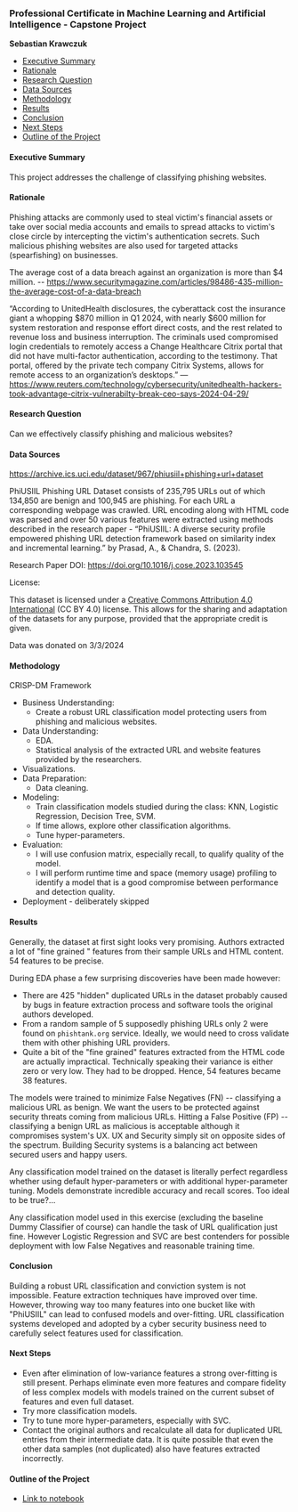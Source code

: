 ### Professional Certificate in Machine Learning and Artificial Intelligence - Capstone Project

**Sebastian Krawczuk**
<!-- TOC depthfrom:4 -->

- [Executive Summary](#executive-summary)
- [Rationale](#rationale)
- [Research Question](#research-question)
- [Data Sources](#data-sources)
- [Methodology](#methodology)
- [Results](#results)
- [Conclusion](#conclusion)
- [Next Steps](#next-steps)
- [Outline of the Project](#outline-of-the-project)

<!-- /TOC -->

#### Executive Summary

This project addresses the challenge of classifying phishing websites.

#### Rationale

Phishing attacks are commonly used to steal victim's financial assets or take over social media accounts and emails to spread attacks to victim's close circle by intercepting the victim's authentication secrets. Such malicious phishing websites are also used for targeted attacks (spearfishing) on businesses.

The average cost of a data breach against an organization is more than $4 million. -- https://www.securitymagazine.com/articles/98486-435-million-the-average-cost-of-a-data-breach

“According to UnitedHealth disclosures, the cyberattack cost the insurance giant a whopping $870 million in Q1 2024, with nearly $600 million for system restoration and response effort direct costs, and the rest related to revenue loss and business interruption. The criminals used compromised login credentials to remotely access a Change Healthcare Citrix portal that did not have multi-factor authentication, according to the testimony. That portal, offered by the private tech company Citrix Systems, allows for remote access to an organization’s desktops.” — https://www.reuters.com/technology/cybersecurity/unitedhealth-hackers-took-advantage-citrix-vulnerabilty-break-ceo-says-2024-04-29/

#### Research Question

Can we effectively classify phishing and malicious websites?

#### Data Sources

https://archive.ics.uci.edu/dataset/967/phiusiil+phishing+url+dataset

PhiUSIIL Phishing URL Dataset consists of 235,795 URLs out of which 134,850 are benign and 100,945 are phishing. For each URL a corresponding webpage was crawled. URL encoding along with HTML code was parsed and over 50 various features were extracted using methods described in the research paper - “PhiUSIIL: A diverse security profile empowered phishing URL detection framework based on similarity index and incremental learning.” by Prasad, A., & Chandra, S. (2023).

Research Paper DOI: https://doi.org/10.1016/j.cose.2023.103545

License:

This dataset is licensed under a [Creative Commons Attribution 4.0 International](https://creativecommons.org/licenses/by/4.0/legalcode) (CC BY 4.0) license.
This allows for the sharing and adaptation of the datasets for any purpose, provided that the appropriate credit is given.

Data was donated on 3/3/2024

#### Methodology

CRISP-DM Framework

- Business Understanding:
   - Create a robust URL classification model protecting users from phishing and malicious websites.
- Data Understanding:
   - EDA.
   - Statistical analysis of the extracted URL and website features provided by the researchers.
- Visualizations.
- Data Preparation:
   - Data cleaning.
- Modeling:
   - Train classification models studied during the class: KNN, Logistic Regression, Decision Tree, SVM.
   - If time allows, explore other classification algorithms.
   - Tune hyper-parameters.
- Evaluation:
   - I will use confusion matrix, especially recall, to qualify quality of the model.
   - I will perform runtime time and space (memory usage) profiling to identify a model that is a good compromise between performance and detection quality.
- Deployment - deliberately skipped

#### Results

Generally, the dataset at first sight looks very promising. Authors extracted a lot of "fine grained
" features from their sample URLs and HTML content. 54 features to be precise.

During EDA phase a few surprising discoveries have been made however:
- There are 425 "hidden" duplicated URLs in the dataset probably caused by bugs in feature extraction process and software tools the original authors developed.
- From a random sample of 5 supposedly phishing URLs only 2 were found on `phishtank.org` service. Ideally, we would need to cross validate them with other phishing URL providers.
- Quite a bit of the "fine grained" features extracted from the HTML code are actually impractical. Technically speaking their variance is either zero or very low. They had to be dropped. Hence, 54 features became 38 features.

The models were trained to minimize False Negatives (FN) -- classifying a malicious URL as benign. We want the users to be protected against security threats coming from malicious URLs. Hitting a False Positive (FP) -- classifying a benign URL as malicious is acceptable although it compromises system's UX. UX and Security simply sit on opposite sides of the spectrum. Building Security systems is a balancing act between secured users and happy users.

Any classification model trained on the dataset is literally perfect regardless whether using default hyper-parameters or with additional hyper-parameter tuning. Models demonstrate incredible accuracy and recall scores. Too ideal to be true?...

Any classification model used in this exercise (excluding the baseline Dummy Classifier of course) can handle the task of URL qualification just fine. However Logistic Regression and SVC are best contenders for possible deployment with low False Negatives and reasonable training time.

#### Conclusion

Building a robust URL classification and conviction system is not impossible. Feature extraction techniques have improved over time. However, throwing way too many features into one bucket like with "PhiUSIIL" can lead to confused models and over-fitting. URL classification systems developed and adopted by a cyber security business need to carefully select features used for classification.  

#### Next Steps

- Even after elimination of low-variance features a strong over-fitting is still present. Perhaps eliminate even more features and compare fidelity of less complex models with models trained on the current subset of features and even full dataset.
- Try more classification models. 
- Try to tune more hyper-parameters, especially with SVC.
- Contact the original authors and recalculate all data for duplicated URL entries from their intermediate data. It is quite possible that even the other data samples (not duplicated) also have features extracted incorrectly.

#### Outline of the Project

- [Link to notebook](capstone.ipynb)
